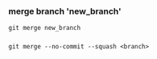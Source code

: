 ### merge branch 'new_branch'

`git merge new_branch`

### 

`git merge --no-commit --squash <branch>`